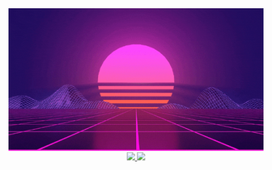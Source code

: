 <!--
**nandinhomsf/nandinhomsf** is a ✨ _special_ ✨ repository because its `README.md` (this file) appears on your GitHub profile.

Here are some ideas to get you started:

- 🔭 I’m currently working on ...
- 🌱 I’m currently learning ...
- 👯 I’m looking to collaborate on ...
- 🤔 I’m looking for help with ...
- 💬 Ask me about ...
- 📫 How to reach me: ...
- 😄 Pronouns: ...
- ⚡ Fun fact: ...
-->
<div align="center">
<img src="https://github.com/nandinhomsf/nandinhomsf/blob/main/vaporwave.gif">

<a href="https://github.com/nandinhomsf">
<img height="180em" src="https://github-readme-stats.vercel.app/api/top-langs/?username=nandinhomsf&layout=compact&langs_count=7&theme=dracula"/>
<img height="180em" src="https://github-readme-stats.vercel.app/api?username=nandinhomsf&show_icons=true&theme=dracula&include_all_commits=true&count_private=true"/>
</div>
